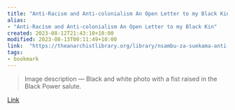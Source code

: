 ```yaml
---
title: "Anti-Racism and Anti-colonialism An Open Letter to my Black Kin"
alias:
- "Anti-Racism and Anti-colonialism An Open Letter to my Black Kin"
created: 2023-08-12T21:43:10+10:00
modified: 2023-08-13T00:11:49+10:00
link:  "https://theanarchistlibrary.org/library/nsambu-za-suekama-anti-racism-and-anti-colonialism"
tags:
- bookmark
---
```


> Image description — Black and white photo with a fist raised in the Black Power salute.

[Link](https://theanarchistlibrary.org/library/nsambu-za-suekama-anti-racism-and-anti-colonialism)